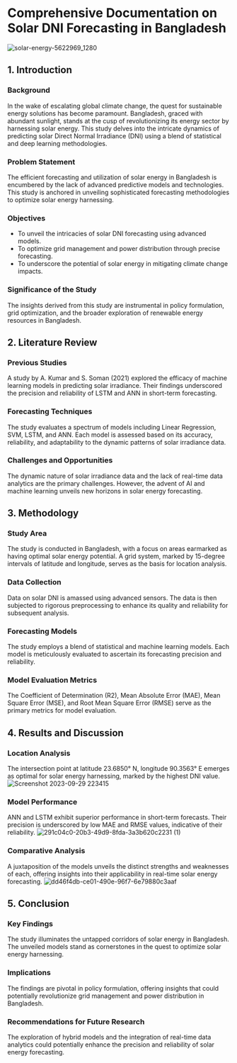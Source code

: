 # Comprehensive Documentation on Solar DNI Forecasting in Bangladesh
![solar-energy-5622969_1280](https://github.com/mufi2/solar_forcasting/assets/120253718/0534c495-7189-4de8-9df0-aeb31762c378)

## 1. Introduction

### Background
In the wake of escalating global climate change, the quest for sustainable energy solutions has become paramount. Bangladesh, graced with abundant sunlight, stands at the cusp of revolutionizing its energy sector by harnessing solar energy. This study delves into the intricate dynamics of predicting solar Direct Normal Irradiance (DNI) using a blend of statistical and deep learning methodologies.

### Problem Statement
The efficient forecasting and utilization of solar energy in Bangladesh is encumbered by the lack of advanced predictive models and technologies. This study is anchored in unveiling sophisticated forecasting methodologies to optimize solar energy harnessing.

### Objectives
- To unveil the intricacies of solar DNI forecasting using advanced models.
- To optimize grid management and power distribution through precise forecasting.
- To underscore the potential of solar energy in mitigating climate change impacts.

### Significance of the Study
The insights derived from this study are instrumental in policy formulation, grid optimization, and the broader exploration of renewable energy resources in Bangladesh.
## 2. Literature Review

### Previous Studies
A study by A. Kumar and S. Soman (2021) explored the efficacy of machine learning models in predicting solar irradiance. Their findings underscored the precision and reliability of LSTM and ANN in short-term forecasting.

### Forecasting Techniques
The study evaluates a spectrum of models including Linear Regression, SVM, LSTM, and ANN. Each model is assessed based on its accuracy, reliability, and adaptability to the dynamic patterns of solar irradiance data.

### Challenges and Opportunities
The dynamic nature of solar irradiance data and the lack of real-time data analytics are the primary challenges. However, the advent of AI and machine learning unveils new horizons in solar energy forecasting.

## 3. Methodology

### Study Area
The study is conducted in Bangladesh, with a focus on areas earmarked as having optimal solar energy potential. A grid system, marked by 15-degree intervals of latitude and longitude, serves as the basis for location analysis.

### Data Collection
Data on solar DNI is amassed using advanced sensors. The data is then subjected to rigorous preprocessing to enhance its quality and reliability for subsequent analysis.

### Forecasting Models
The study employs a blend of statistical and machine learning models. Each model is meticulously evaluated to ascertain its forecasting precision and reliability.

### Model Evaluation Metrics
The Coefficient of Determination (R2), Mean Absolute Error (MAE), Mean Square Error (MSE), and Root Mean Square Error (RMSE) serve as the primary metrics for model evaluation.

## 4. Results and Discussion

### Location Analysis
The intersection point at latitude 23.6850° N, longitude 90.3563° E emerges as optimal for solar energy harnessing, marked by the highest DNI value.
![Screenshot 2023-09-29 223415](https://github.com/mufi2/solar_forcasting/assets/120253718/4368b43f-de8a-45f6-9415-766c7c2b493c)

### Model Performance
ANN and LSTM exhibit superior performance in short-term forecasts. Their precision is underscored by low MAE and RMSE values, indicative of their reliability.
![291c04c0-20b3-49d9-8fda-3a3b620c2231 (1)](https://github.com/mufi2/solar_forcasting/assets/120253718/e108266d-6395-482f-a7dc-96e4b59c8717)
### Comparative Analysis
A juxtaposition of the models unveils the distinct strengths and weaknesses of each, offering insights into their applicability in real-time solar energy forecasting.
![dd46f4db-ce01-490e-96f7-6e79880c3aaf](https://github.com/mufi2/solar_forcasting/assets/120253718/543cc5c3-9a92-4dfa-8e97-0e14f2b5b772)
## 5. Conclusion

### Key Findings
The study illuminates the untapped corridors of solar energy in Bangladesh. The unveiled models stand as cornerstones in the quest to optimize solar energy harnessing.

### Implications
The findings are pivotal in policy formulation, offering insights that could potentially revolutionize grid management and power distribution in Bangladesh.

### Recommendations for Future Research
The exploration of hybrid models and the integration of real-time data analytics could potentially enhance the precision and reliability of solar energy forecasting.
